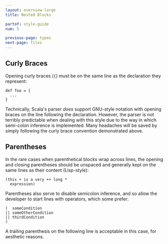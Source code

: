 ```yaml
---
layout: overview-large
title: Nested Blocks

partof: style-guide
num: 5

previous-page: types
next-page: files
---
```


## Curly Braces

Opening curly braces (`{`) must be on the same line as the declaration
they represent:

    def foo = {
      ...
    }

Technically, Scala's parser *does* support GNU-style notation with
opening braces on the line following the declaration. However, the
parser is not terribly predictable when dealing with this style due to
the way in which semi-colon inference is implemented. Many headaches
will be saved by simply following the curly brace convention
demonstrated above.

## Parentheses

In the rare cases when parenthetical blocks wrap across lines, the
opening and closing parentheses should be unspaced and generally kept on the same
lines as their content (Lisp-style):

    (this + is a very ++ long *
      expression)

Parentheses also serve to disable semicolon inference, and so allow the developer
to start lines with operators, which some prefer:

    (  someCondition
    || someOtherCondition
    || thirdCondition
    )

A trailing parenthesis on the following line is acceptable in this case, for
aesthetic reasons.
